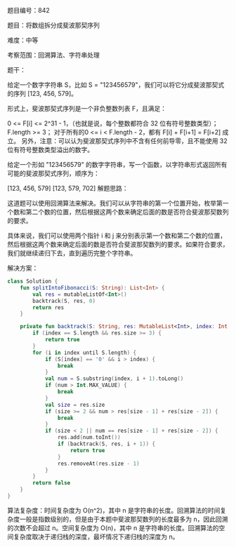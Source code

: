 题目编号：842

题目：将数组拆分成斐波那契序列

难度：中等

考察范围：回溯算法、字符串处理

题干：

给定一个数字字符串 S，比如 S = "123456579"，我们可以将它分成斐波那契式的序列 [123, 456, 579]。

形式上，斐波那契式序列是一个非负整数列表 F，且满足：

0 <= F[i] <= 2^31 - 1，（也就是说，每个整数都符合 32 位有符号整数类型）；
F.length >= 3；
对于所有的0 <= i < F.length - 2，都有 F[i] + F[i+1] = F[i+2] 成立。
另外，注意：可以认为斐波那契式序列中不含有任何前导零，且不能使用 32 位有符号整数类型溢出的数字。

给定一个形如 "123456579" 的数字字符串，写一个函数，以字符串形式返回所有可能的斐波那契式序列，顺序为：

[123, 456, 579]
[123, 579, 702]
解题思路：

这道题可以使用回溯算法来解决。我们可以从字符串的第一个位置开始，枚举第一个数和第二个数的位置，然后根据这两个数来确定后面的数是否符合斐波那契数列的要求。

具体来说，我们可以使用两个指针 i 和 j 来分别表示第一个数和第二个数的位置，然后根据这两个数来确定后面的数是否符合斐波那契数列的要求。如果符合要求，我们就继续递归下去，直到遍历完整个字符串。

解决方案：

```kotlin
class Solution {
    fun splitIntoFibonacci(S: String): List<Int> {
        val res = mutableListOf<Int>()
        backtrack(S, res, 0)
        return res
    }

    private fun backtrack(S: String, res: MutableList<Int>, index: Int): Boolean {
        if (index == S.length && res.size >= 3) {
            return true
        }
        for (i in index until S.length) {
            if (S[index] == '0' && i > index) {
                break
            }
            val num = S.substring(index, i + 1).toLong()
            if (num > Int.MAX_VALUE) {
                break
            }
            val size = res.size
            if (size >= 2 && num > res[size - 1] + res[size - 2]) {
                break
            }
            if (size < 2 || num == res[size - 1] + res[size - 2]) {
                res.add(num.toInt())
                if (backtrack(S, res, i + 1)) {
                    return true
                }
                res.removeAt(res.size - 1)
            }
        }
        return false
    }
}
```

算法复杂度：时间复杂度为 O(n^2)，其中 n 是字符串的长度。回溯算法的时间复杂度一般是指数级别的，但是由于本题中斐波那契数列的长度最多为 n，因此回溯的次数不会超过 n。空间复杂度为 O(n)，其中 n 是字符串的长度。回溯算法的空间复杂度取决于递归栈的深度，最坏情况下递归栈的深度为 n。